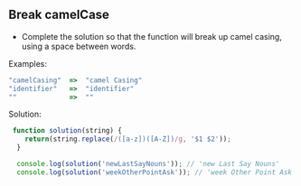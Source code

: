 ## Break camelCase

- Complete the solution so that the function will break up camel casing, using a space between words.

Examples:
```js
"camelCasing"  =>  "camel Casing"
"identifier"   =>  "identifier"
""             =>  ""
``` 

Solution:
```js 
 function solution(string) {
    return(string.replace(/([a-z])([A-Z])/g, '$1 $2')); 
  } 

  console.log(solution('newLastSayNouns')); // 'new Last Say Nouns' 
  console.log(solution('weekOtherPointAsk')); // 'week Other Point Ask' 
```